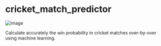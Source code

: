 # cricket_match_predictor

![image](https://user-images.githubusercontent.com/50333767/197085688-10798127-ec99-4d27-95a4-adb0d311e0d7.png)

Calculate accurately the win probability in cricket matches over-by-over using machine learning.
